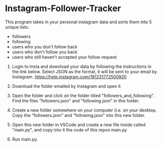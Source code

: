 # Instagram-Follower-Tracker
This program takes in your personal instagram data and sorts them into 5 unique lists:
* followers
* following
* users who you don't follow back
* users who don't follow you back
* users who still haven't accepted your follow request


1. Login to Insta and download your data by following the instructions in the link below. Select JSON as the format, it will be sent to your email by Instagram.
https://help.instagram.com/181231772500920

2. Download the folder emailed by Instagram and open it
 
3. Open the folder and click on the folder titled "followers_and_following". Find the files "followers.json" and "following.json" in this folder.

4. Create a new folder somewhere on your computer (i.e. on your desktop. Copy the "followers.json" and "following.json" into this new folder.

5. Open this new folder in VSCode and create a new file inside called "main.py", and copy into it the code of this repos main.py

6. Run main.py
